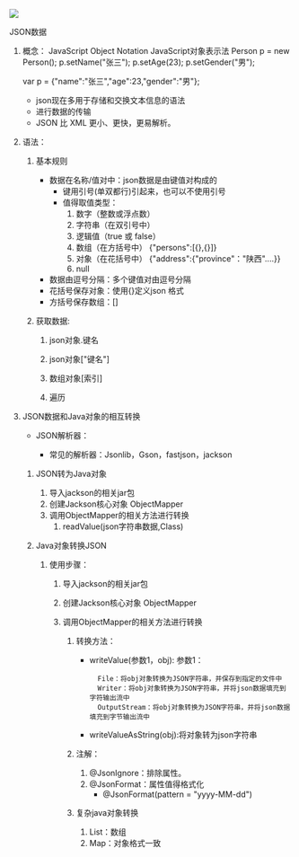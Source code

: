 ![](https://blogimage-1255618592.cos.ap-chengdu.myqcloud.com/img20200315200504.png)

JSON数据

1. 概念： JavaScript Object Notation        JavaScript对象表示法
    Person p = new Person();
    p.setName("张三");
    p.setAge(23);
    p.setGender("男");
   
    var p = {"name":"张三","age":23,"gender":"男"};
   
   * json现在多用于存储和交换文本信息的语法
   * 进行数据的传输
   * JSON 比 XML 更小、更快，更易解析。

2. 语法：
   
   1. 基本规则
      
      * 数据在名称/值对中：json数据是由键值对构成的
        * 键用引号(单双都行)引起来，也可以不使用引号
        * 值得取值类型：
          1. 数字（整数或浮点数）
          2. 字符串（在双引号中）
          3. 逻辑值（true 或 false）
          4. 数组（在方括号中）    {"persons":[{},{}]}
          5. 对象（在花括号中） {"address":{"province"："陕西"....}}
          6. null
      * 数据由逗号分隔：多个键值对由逗号分隔
      * 花括号保存对象：使用{}定义json 格式
      * 方括号保存数组：[]
   
   2. 获取数据:
      
      1. json对象.键名
      
      2. json对象["键名"]
      
      3. 数组对象[索引]
      
      4. 遍历

3. JSON数据和Java对象的相互转换
   
   * JSON解析器：
     
     * 常见的解析器：Jsonlib，Gson，fastjson，jackson
   1. JSON转为Java对象
      
      1. 导入jackson的相关jar包
      2. 创建Jackson核心对象 ObjectMapper
      3. 调用ObjectMapper的相关方法进行转换
         1. readValue(json字符串数据,Class)
   
   2. Java对象转换JSON
      
      1. 使用步骤：
         
         1. 导入jackson的相关jar包
         
         2. 创建Jackson核心对象 ObjectMapper
         
         3. 调用ObjectMapper的相关方法进行转换
            
            1. 转换方法：
               
               * writeValue(参数1，obj):
                   参数1：
                 
                       File：将obj对象转换为JSON字符串，并保存到指定的文件中
                       Writer：将obj对象转换为JSON字符串，并将json数据填充到字符输出流中
                       OutputStream：将obj对象转换为JSON字符串，并将json数据填充到字节输出流中
               
               * writeValueAsString(obj):将对象转为json字符串
            
            2. 注解：
               
               1. @JsonIgnore：排除属性。
               2. @JsonFormat：属性值得格式化
                  * @JsonFormat(pattern = "yyyy-MM-dd")
            
            3. 复杂java对象转换
               
               1. List：数组
               2. Map：对象格式一致
